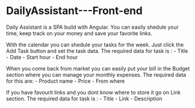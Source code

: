 # DailyAssistant---Front-end
Daily Assistant is a SPA build with Angular. You can easily shedule your time, keep track on your money and save your favorite links.

With the calendar you can shedule your tasks for the week. Just click the Add Task button and set the task data.
    The required data for task is :
      - Title
      - Date
      - Start hour
      - End hour

 When you come back from market you can easily put your bill in the Budget section where you can manage your monthly expenses.
    The required data for this are:
      - Product name
      - Price
      - From where

If you have favourit links and you dont know where to store it go on Link section.
      The required data for task is :
         - Title
         - Link
         - Description
